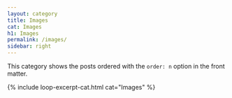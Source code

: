 ```yaml
---
layout: category
title: Images
cat: Images
h1: Images
permalink: /images/
sidebar: right
---
```


This category shows the posts ordered with the `order: n` option in the front matter.

{% include loop-excerpt-cat.html cat="Images" %}
